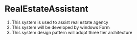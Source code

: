 # RealEstateAssistant
1. This system is used to assist real estate agency
2. This system will be developed by windows Form
3. This system design pattern will adopt three tier architecture
